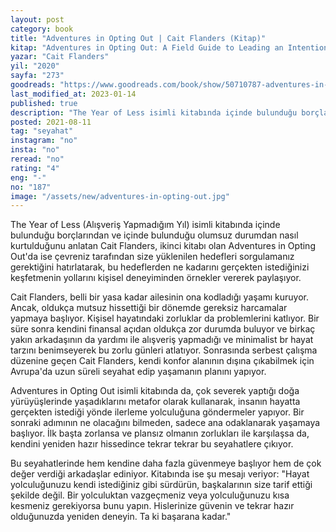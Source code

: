 ```yaml
---
layout: post
category: book
title: "Adventures in Opting Out | Cait Flanders (Kitap)"
kitap: "Adventures in Opting Out: A Field Guide to Leading an Intentional Life"
yazar: "Cait Flanders"
yil: "2020"
sayfa: "273"
goodreads: "https://www.goodreads.com/book/show/50710787-adventures-in-opting-out"
last_modified_at: 2023-01-14
published: true
description: "The Year of Less isimli kitabında içinde bulunduğu borçlarından ve içinde bulunduğu olumsuz durumdan nasıl kurtulduğunu anlatan Cait Flanders, ikinci kitabı olan Adventures in Opting Out'da ise çevreniz tarafından size yüklenilen hedefleri sorgulamanız gerektiğini hatırlatarak, bu hedeflerden ne kadarını gerçekten istediğinizi keşfetmenin yollarını kişisel deneyiminden örnekler vererek paylaşıyor."
posted: 2021-08-11
tag: "seyahat"
instagram: "no"
insta: "no"
reread: "no"
rating: "4"
eng: "-"
no: "187"
image: "/assets/new/adventures-in-opting-out.jpg"
---
```


The Year of Less (Alışveriş Yapmadığım Yıl) isimli kitabında içinde bulunduğu borçlarından ve içinde bulunduğu olumsuz durumdan nasıl kurtulduğunu anlatan Cait Flanders, ikinci kitabı olan Adventures in Opting Out'da ise çevreniz tarafından size yüklenilen hedefleri sorgulamanız gerektiğini hatırlatarak, bu hedeflerden ne kadarını gerçekten istediğinizi keşfetmenin yollarını kişisel deneyiminden örnekler vererek paylaşıyor.

Cait Flanders, belli bir yasa kadar ailesinin ona kodladığı yaşamı kuruyor. Ancak, oldukça mutsuz hissettiği bir dönemde gereksiz harcamalar yapmaya başlıyor. Kişisel hayatındaki zorluklar da problemlerini katlıyor. Bir süre sonra kendini finansal açıdan oldukça zor durumda buluyor ve birkaç yakın arkadaşının da yardımı ile alışveriş yapmadığı ve minimalist br hayat tarzını benimseyerek bu zorlu günleri atlatıyor. Sonrasında serbest çalışma düzenine geçen Cait Flanders, kendi konfor alanının dışına çıkabilmek için Avrupa'da uzun süreli seyahat edip yaşamanın planını yapıyor.

Adventures in Opting Out isimli kitabında da, çok severek yaptığı doğa yürüyüşlerinde yaşadıklarını metafor olarak kullanarak, insanın hayatta gerçekten istediği yönde ilerleme yolculuğuna göndermeler yapıyor. Bir sonraki adımının ne olacağını bilmeden, sadece ana odaklanarak yaşamaya başlıyor. İlk başta zorlansa ve plansız olmanın zorlukları ile karşılaşsa da, kendini yeniden hazır hissedince tekrar tekrar bu seyahatlere çıkıyor.

Bu seyahatlerinde hem kendine daha fazla güvenmeye başlıyor hem de çok değer verdiği arkadaşlar ediniyor. Kitabında ise şu mesajı veriyor: "Hayat yolculuğunuzu kendi istediğiniz gibi sürdürün, başkalarının size tarif ettiği şekilde değil. Bir yolculuktan vazgeçmeniz veya yolculuğunuzu kısa kesmeniz gerekiyorsa bunu yapın. Hislerinize güvenin ve tekrar hazır olduğunuzda yeniden deneyin. Ta ki başarana kadar."
